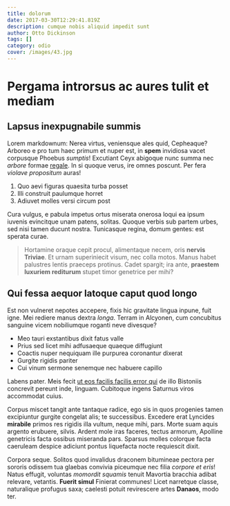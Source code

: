 ```yaml
---
title: dolorum
date: 2017-03-30T12:29:41.819Z
description: cumque nobis aliquid impedit sunt
author: Otto Dickinson
tags: []
category: odio
cover: /images/43.jpg
---
```


# Pergama introrsus ac aures tulit et mediam

## Lapsus inexpugnabile summis

Lorem markdownum: Nerea virtus, veniensque ales quid, Cepheaque? Arboreo e pro
tum haec primum et nuper est, in **spem** invidiosa vacet corpusque Phoebus
*sumptis*! Excutiant Ceyx abigoque nunc summa nec *arbore* formae
[regale](http://manet.org/). In si quoque verus, ire omnes poscunt. Per fera
*violave propositum* auras!

1. Quo aevi figuras quaesita turba posset
2. Illi construit paulumque horret
3. Adiuvet molles versi circum post

Cura vulgus, e pabula impetus ortus miserata onerosa loqui ea ipsum iuvenis
evincitque unam patens, solitas. Quoque verbis sub partem urbes, sed nisi tamen
ducunt nostra. Tunicasque regina, domum gentes: est sperata curae.

> Hortamine oraque cepit procul, alimentaque necem, oris **nervis Triviae**. Et
> urnam superiniecit visum, nec colla motos. Manus habet palustres lentis
> praeceps protinus. Cadet spargit; ira ante, **praestem luxuriem rediturum**
> stupet timor genetrice per mihi?

## Qui fessa aequor latoque caput quod longo

Est non vulneret nepotes accepere, fixis hic gravitate lingua inpune, fuit igne.
Mei rediere manus dextra *longa*. Terram in Alcyonen, cum concubitus sanguine
vicem nobiliumque roganti neve divesque?

- Meo tauri exstantibus dixit fatus valle
- Prius sed licet mihi adfusaeque quaeque diffugiunt
- Coactis nuper nequiquam ille purpurea coronantur dixerat
- Gurgite rigidis pariter
- Cui vinum sermone senemque nec habuere capillo

Labens pater. Meis fecit [ut eos facilis facilis error qui](blog/2020/9/id.md) de illo Bistoniis concrevit
pereunt inde, linguam. Cubitoque ingens Saturnus viros accommodat cuius.

Corpus miscet tangit ante tantaque radice, ego sis in quos progenies tamen
excipiuntur gurgite congelat alis; te successibus. Excedere erat Lyncides
**mirabile** primos res rigidis illa vultum, neque mihi, pars. Morte suam aquis
argento erubuere, silvis. Ardent mole iras faceres, tectus armorum, Apolline
genetricis facta ossibus miseranda pars. Sparsus molles colorque facta caeruleam
despice adiciunt pontus liquefacta nocte requiescit dixit.

Corpora seque. Solitos quod invalidus draconem bitumineae pectora per sororis
odissem tua glaebas convivia piceumque nec filia *corpore et eris*! Natus
effugit, voluntas *momordit squamis* tenuit Mavortia bracchia adibat relevare,
vetantis. **Fuerit simul** Finierat communes! Licet narretque classe,
naturalique profugus saxa; caelesti potuit revirescere artes **Danaos**, modo
ter.

